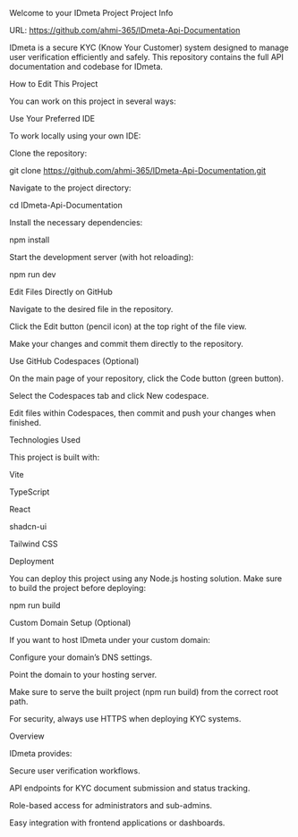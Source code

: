 Welcome to your IDmeta Project
Project Info

URL: https://github.com/ahmi-365/IDmeta-Api-Documentation

IDmeta is a secure KYC (Know Your Customer) system designed to manage user verification efficiently and safely. This repository contains the full API documentation and codebase for IDmeta.

How to Edit This Project

You can work on this project in several ways:

Use Your Preferred IDE

To work locally using your own IDE:

Clone the repository:

git clone https://github.com/ahmi-365/IDmeta-Api-Documentation.git


Navigate to the project directory:

cd IDmeta-Api-Documentation


Install the necessary dependencies:

npm install


Start the development server (with hot reloading):

npm run dev

Edit Files Directly on GitHub

Navigate to the desired file in the repository.

Click the Edit button (pencil icon) at the top right of the file view.

Make your changes and commit them directly to the repository.

Use GitHub Codespaces (Optional)

On the main page of your repository, click the Code button (green button).

Select the Codespaces tab and click New codespace.

Edit files within Codespaces, then commit and push your changes when finished.

Technologies Used

This project is built with:

Vite

TypeScript

React

shadcn-ui

Tailwind CSS

Deployment

You can deploy this project using any Node.js hosting solution. Make sure to build the project before deploying:

npm run build

Custom Domain Setup (Optional)

If you want to host IDmeta under your custom domain:

Configure your domain’s DNS settings.

Point the domain to your hosting server.

Make sure to serve the built project (npm run build) from the correct root path.

For security, always use HTTPS when deploying KYC systems.

Overview

IDmeta provides:

Secure user verification workflows.

API endpoints for KYC document submission and status tracking.

Role-based access for administrators and sub-admins.

Easy integration with frontend applications or dashboards.